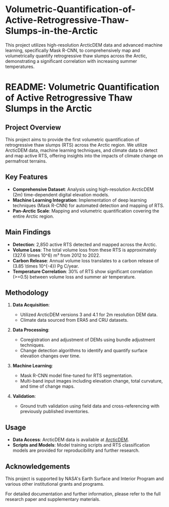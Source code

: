 # Volumetric-Quantification-of-Active-Retrogressive-Thaw-Slumps-in-the-Arctic
This project utilizes high-resolution ArcticDEM data and advanced machine learning, specifically Mask R-CNN, to comprehensively map and volumetrically quantify retrogressive thaw slumps across the Arctic, demonstrating a significant correlation with increasing summer temperatures.
# README: Volumetric Quantification of Active Retrogressive Thaw Slumps in the Arctic

## Project Overview

This project aims to provide the first volumetric quantification of retrogressive thaw slumps (RTS) across the Arctic region. We utilize ArcticDEM data, machine learning techniques, and climate data to detect and map active RTS, offering insights into the impacts of climate change on permafrost terrains.

## Key Features

- **Comprehensive Dataset**: Analysis using high-resolution ArcticDEM (2m) time-dependent digital elevation models.
- **Machine Learning Integration**: Implementation of deep learning techniques (Mask R-CNN) for automated detection and mapping of RTS.
- **Pan-Arctic Scale**: Mapping and volumetric quantification covering the entire Arctic region.

## Main Findings

- **Detection**: 2,850 active RTS detected and mapped across the Arctic.
- **Volume Loss**: The total volume loss from these RTS is approximately \(327.6 \times 10^6\) m³ from 2012 to 2022.
- **Carbon Release**: Annual volume loss translates to a carbon release of \(3.85 \times 10^{-4}\) Pg C/year.
- **Temperature Correlation**: 30% of RTS show significant correlation (>=0.5) between volume loss and summer air temperature.

## Methodology

1. **Data Acquisition**:
   - Utilized ArcticDEM versions 3 and 4.1 for 2m resolution DEM data.
   - Climate data sourced from ERA5 and CRU datasets.

2. **Data Processing**:
   - Coregistration and adjustment of DEMs using bundle adjustment techniques.
   - Change detection algorithms to identify and quantify surface elevation changes over time.

3. **Machine Learning**:
   - Mask R-CNN model fine-tuned for RTS segmentation.
   - Multi-band input images including elevation change, total curvature, and time of change maps.

4. **Validation**:
   - Ground truth validation using field data and cross-referencing with previously published inventories.

## Usage

- **Data Access**: ArcticDEM data is available at [ArcticDEM](https://www.pgc.umn.edu/data/arcticdem/).
- **Scripts and Models**: Model training scripts and RTS classification models are provided for reproducibility and further research.

## Acknowledgements

This project is supported by NASA's Earth Surface and Interior Program and various other institutional grants and programs.

For detailed documentation and further information, please refer to the full research paper and supplementary materials.
